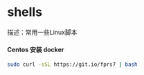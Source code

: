 # shells
描述：常用一些Linux脚本

#### Centos 安装 docker
```bash
sudo curl -sSL https://git.io/fprs7 | bash
```
